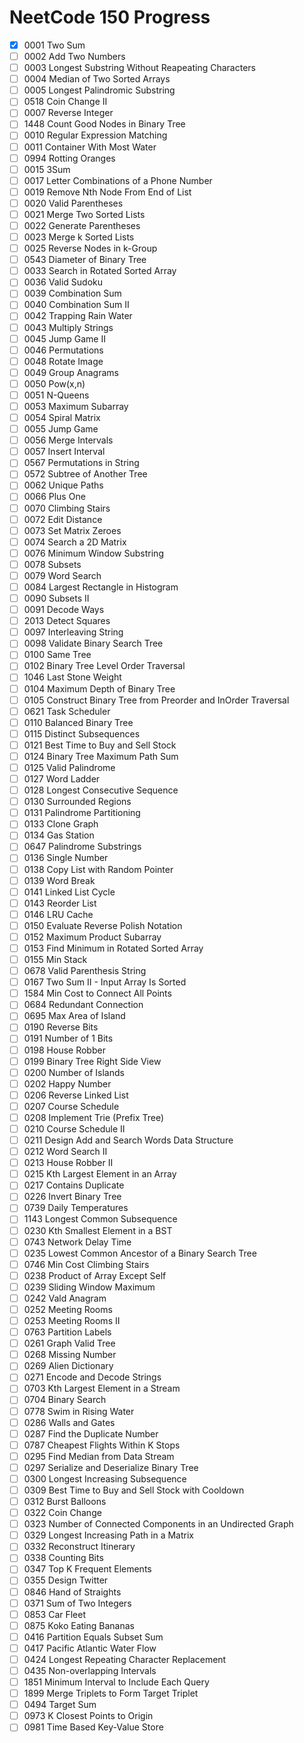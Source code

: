 
# NeetCode 150 Progress


- [X] 0001 Two Sum
- [ ] 0002 Add Two Numbers
- [ ] 0003 Longest Substring Without Reapeating Characters
- [ ] 0004 Median of Two Sorted Arrays
- [ ] 0005 Longest Palindromic Substring
- [ ] 0518 Coin Change II
- [ ] 0007 Reverse Integer
- [ ] 1448 Count Good Nodes in Binary Tree
- [ ] 0010 Regular Expression Matching
- [ ] 0011 Container With Most Water
- [ ] 0994 Rotting Oranges
- [ ] 0015 3Sum
- [ ] 0017 Letter Combinations of a Phone Number
- [ ] 0019 Remove Nth Node From End of List
- [ ] 0020 Valid Parentheses
- [ ] 0021 Merge Two Sorted Lists
- [ ] 0022 Generate Parentheses
- [ ] 0023 Merge k Sorted Lists
- [ ] 0025 Reverse Nodes in k-Group
- [ ] 0543 Diameter of Binary Tree
- [ ] 0033 Search in Rotated Sorted Array
- [ ] 0036 Valid Sudoku
- [ ] 0039 Combination Sum
- [ ] 0040 Combination Sum II
- [ ] 0042 Trapping Rain Water
- [ ] 0043 Multiply Strings
- [ ] 0045 Jump Game II
- [ ] 0046 Permutations
- [ ] 0048 Rotate Image
- [ ] 0049 Group Anagrams
- [ ] 0050 Pow(x,n)
- [ ] 0051 N-Queens
- [ ] 0053 Maximum Subarray
- [ ] 0054 Spiral Matrix
- [ ] 0055 Jump Game
- [ ] 0056 Merge Intervals
- [ ] 0057 Insert Interval
- [ ] 0567 Permutations in String
- [ ] 0572 Subtree of Another Tree
- [ ] 0062 Unique Paths
- [ ] 0066 Plus One
- [ ] 0070 Climbing Stairs
- [ ] 0072 Edit Distance
- [ ] 0073 Set Matrix Zeroes
- [ ] 0074 Search a 2D Matrix
- [ ] 0076 Minimum Window Substring
- [ ] 0078 Subsets
- [ ] 0079 Word Search
- [ ] 0084 Largest Rectangle in Histogram
- [ ] 0090 Subsets II
- [ ] 0091 Decode Ways
- [ ] 2013 Detect Squares
- [ ] 0097 Interleaving String
- [ ] 0098 Validate Binary Search Tree
- [ ] 0100 Same Tree
- [ ] 0102 Binary Tree Level Order Traversal
- [ ] 1046 Last Stone Weight
- [ ] 0104 Maximum Depth of Binary Tree
- [ ] 0105 Construct Binary Tree from Preorder and InOrder Traversal
- [ ] 0621 Task Scheduler
- [ ] 0110 Balanced Binary Tree
- [ ] 0115 Distinct Subsequences
- [ ] 0121 Best Time to Buy and Sell Stock
- [ ] 0124 Binary Tree Maximum Path Sum
- [ ] 0125 Valid Palindrome
- [ ] 0127 Word Ladder
- [ ] 0128 Longest Consecutive Sequence
- [ ] 0130 Surrounded Regions
- [ ] 0131 Palindrome Partitioning
- [ ] 0133 Clone Graph
- [ ] 0134 Gas Station
- [ ] 0647 Palindrome Substrings
- [ ] 0136 Single Number
- [ ] 0138 Copy List with Random Pointer
- [ ] 0139 Word Break
- [ ] 0141 Linked List Cycle
- [ ] 0143 Reorder List
- [ ] 0146 LRU Cache
- [ ] 0150 Evaluate Reverse Polish Notation
- [ ] 0152 Maximum Product Subarray
- [ ] 0153 Find Minimum in Rotated Sorted Array
- [ ] 0155 Min Stack
- [ ] 0678 Valid Parenthesis String
- [ ] 0167 Two Sum II - Input Array Is Sorted
- [ ] 1584 Min Cost to Connect All Points
- [ ] 0684 Redundant Connection
- [ ] 0695 Max Area of Island
- [ ] 0190 Reverse Bits
- [ ] 0191 Number of 1 Bits
- [ ] 0198 House Robber
- [ ] 0199 Binary Tree Right Side View
- [ ] 0200 Number of Islands
- [ ] 0202 Happy Number
- [ ] 0206 Reverse Linked List
- [ ] 0207 Course Schedule
- [ ] 0208 Implement Trie (Prefix Tree)
- [ ] 0210 Course Schedule II
- [ ] 0211 Design Add and Search Words Data Structure
- [ ] 0212 Word Search II
- [ ] 0213 House Robber II
- [ ] 0215 Kth Largest Element in an Array
- [ ] 0217 Contains Duplicate
- [ ] 0226 Invert Binary Tree
- [ ] 0739 Daily Temperatures
- [ ] 1143 Longest Common Subsequence
- [ ] 0230 Kth Smallest Element in a BST
- [ ] 0743 Network Delay Time
- [ ] 0235 Lowest Common Ancestor of a Binary Search Tree
- [ ] 0746 Min Cost Climbing Stairs
- [ ] 0238 Product of Array Except Self
- [ ] 0239 Sliding Window Maximum
- [ ] 0242 Vald Anagram
- [ ] 0252 Meeting Rooms
- [ ] 0253 Meeting Rooms II
- [ ] 0763 Partition Labels
- [ ] 0261 Graph Valid Tree
- [ ] 0268 Missing Number
- [ ] 0269 Alien Dictionary
- [ ] 0271 Encode and Decode Strings
- [ ] 0703 Kth Largest Element in a Stream
- [ ] 0704 Binary Search
- [ ] 0778 Swim in Rising Water
- [ ] 0286 Walls and Gates
- [ ] 0287 Find the Duplicate Number
- [ ] 0787 Cheapest Flights Within K Stops
- [ ] 0295 Find Median from Data Stream
- [ ] 0297 Serialize and Deserialize Binary Tree
- [ ] 0300 Longest Increasing Subsequence
- [ ] 0309 Best Time to Buy and Sell Stock with Cooldown
- [ ] 0312 Burst Balloons
- [ ] 0322 Coin Change
- [ ] 0323 Number of Connected Components in an Undirected Graph
- [ ] 0329 Longest Increasing Path in a Matrix
- [ ] 0332 Reconstruct Itinerary
- [ ] 0338 Counting Bits
- [ ] 0347 Top K Frequent Elements
- [ ] 0355 Design Twitter
- [ ] 0846 Hand of Straights
- [ ] 0371 Sum of Two Integers
- [ ] 0853 Car Fleet
- [ ] 0875 Koko Eating Bananas
- [ ] 0416 Partition Equals Subset Sum
- [ ] 0417 Pacific Atlantic Water Flow
- [ ] 0424 Longest Repeating Character Replacement
- [ ] 0435 Non-overlapping Intervals
- [ ] 1851 Minimum Interval to Include Each Query
- [ ] 1899 Merge Triplets to Form Target Triplet
- [ ] 0494 Target Sum
- [ ] 0973 K Closest Points to Origin
- [ ] 0981 Time Based Key-Value Store